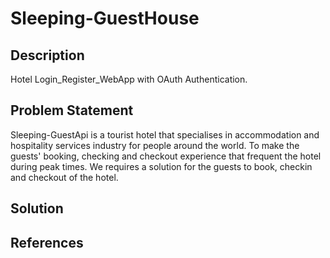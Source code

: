 # Sleeping-GuestHouse

## Description
Hotel Login_Register_WebApp with OAuth Authentication.

## Problem Statement
Sleeping-GuestApi is a tourist hotel that specialises in  accommodation and hospitality services industry for people around the world.
To make the guests' booking, checking and checkout experience that frequent the hotel during peak times.
We requires a solution for the guests to book, checkin and checkout of the hotel.

## Solution


## References

